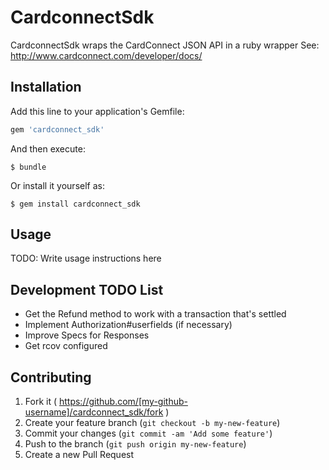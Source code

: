# CardconnectSdk

CardconnectSdk wraps the CardConnect JSON API in a ruby wrapper
See: http://www.cardconnect.com/developer/docs/

## Installation

Add this line to your application's Gemfile:

```ruby
gem 'cardconnect_sdk'
```

And then execute:

    $ bundle

Or install it yourself as:

    $ gem install cardconnect_sdk

## Usage

TODO: Write usage instructions here

## Development TODO List

* Get the Refund method to work with a transaction that's settled
* Implement Authorization#userfields (if necessary)
* Improve Specs for Responses
* Get rcov configured

## Contributing

1. Fork it ( https://github.com/[my-github-username]/cardconnect_sdk/fork )
2. Create your feature branch (`git checkout -b my-new-feature`)
3. Commit your changes (`git commit -am 'Add some feature'`)
4. Push to the branch (`git push origin my-new-feature`)
5. Create a new Pull Request
